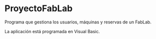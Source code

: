 # ProyectoFabLab

Programa que gestiona los usuarios, máquinas y reservas de un FabLab. 

La aplicación está programada en Visual Basic.
